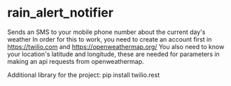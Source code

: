 # rain_alert_notifier
Sends an SMS to your mobile phone number about the current day's weather
In order for this to work, you need to create an account first in https://twilio.com and https://openweathermap.org/
You also need to know your location's latitude and longitude, these are needed for parameters in making an api requests from openweathermap.

Additional library for the project:
pip install twilio.rest
